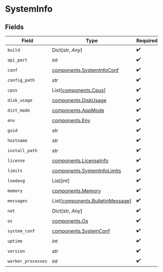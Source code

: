 # SystemInfo


## Fields

| Field                                                                          | Type                                                                           | Required                                                                       | Description                                                                    |
| ------------------------------------------------------------------------------ | ------------------------------------------------------------------------------ | ------------------------------------------------------------------------------ | ------------------------------------------------------------------------------ |
| `build`                                                                        | Dict[str, *Any*]                                                               | :heavy_check_mark:                                                             | N/A                                                                            |
| `api_port`                                                                     | *int*                                                                          | :heavy_check_mark:                                                             | N/A                                                                            |
| `conf`                                                                         | [components.SystemInfoConf](../../models/components/systeminfoconf.md)         | :heavy_check_mark:                                                             | N/A                                                                            |
| `config_path`                                                                  | *str*                                                                          | :heavy_check_mark:                                                             | N/A                                                                            |
| `cpus`                                                                         | List[[components.Cpus](../../models/components/cpus.md)]                       | :heavy_check_mark:                                                             | N/A                                                                            |
| `disk_usage`                                                                   | [components.DiskUsage](../../models/components/diskusage.md)                   | :heavy_check_mark:                                                             | N/A                                                                            |
| `dist_mode`                                                                    | [components.AppMode](../../models/components/appmode.md)                       | :heavy_check_mark:                                                             | N/A                                                                            |
| `env`                                                                          | [components.Env](../../models/components/env.md)                               | :heavy_check_mark:                                                             | N/A                                                                            |
| `guid`                                                                         | *str*                                                                          | :heavy_check_mark:                                                             | N/A                                                                            |
| `hostname`                                                                     | *str*                                                                          | :heavy_check_mark:                                                             | N/A                                                                            |
| `install_path`                                                                 | *str*                                                                          | :heavy_check_mark:                                                             | N/A                                                                            |
| `license`                                                                      | [components.LicenseInfo](../../models/components/licenseinfo.md)               | :heavy_check_mark:                                                             | N/A                                                                            |
| `limits`                                                                       | [components.SystemInfoLimits](../../models/components/systeminfolimits.md)     | :heavy_check_mark:                                                             | N/A                                                                            |
| `loadavg`                                                                      | List[*int*]                                                                    | :heavy_check_mark:                                                             | N/A                                                                            |
| `memory`                                                                       | [components.Memory](../../models/components/memory.md)                         | :heavy_check_mark:                                                             | N/A                                                                            |
| `messages`                                                                     | List[[components.BulletinMessage](../../models/components/bulletinmessage.md)] | :heavy_check_mark:                                                             | N/A                                                                            |
| `net`                                                                          | Dict[str, *Any*]                                                               | :heavy_check_mark:                                                             | N/A                                                                            |
| `os`                                                                           | [components.Os](../../models/components/os.md)                                 | :heavy_check_mark:                                                             | N/A                                                                            |
| `system_conf`                                                                  | [components.SystemConf](../../models/components/systemconf.md)                 | :heavy_check_mark:                                                             | N/A                                                                            |
| `uptime`                                                                       | *int*                                                                          | :heavy_check_mark:                                                             | N/A                                                                            |
| `version`                                                                      | *str*                                                                          | :heavy_check_mark:                                                             | N/A                                                                            |
| `worker_processes`                                                             | *int*                                                                          | :heavy_check_mark:                                                             | N/A                                                                            |